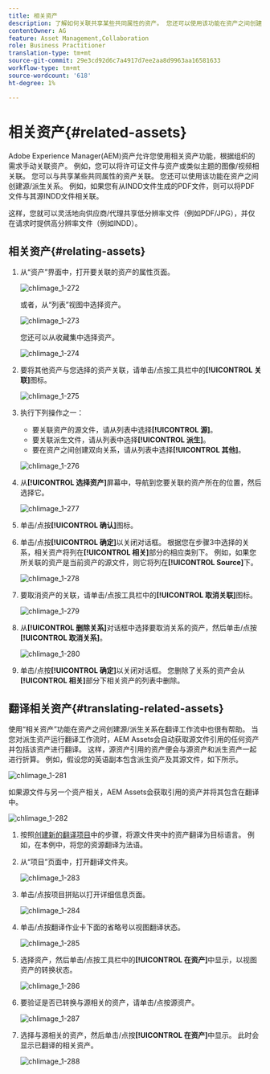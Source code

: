 ```yaml
---
title: 相关资产
description: 了解如何关联共享某些共同属性的资产。 您还可以使用该功能在资产之间创建源/派生关系。
contentOwner: AG
feature: Asset Management,Collaboration
role: Business Practitioner
translation-type: tm+mt
source-git-commit: 29e3cd92d6c7a4917d7ee2aa8d9963aa16581633
workflow-type: tm+mt
source-wordcount: '618'
ht-degree: 1%

---
```



# 相关资产{#related-assets}

Adobe Experience Manager(AEM)资产允许您使用相关资产功能，根据组织的需求手动关联资产。 例如，您可以将许可证文件与资产或类似主题的图像/视频相关联。 您可以与共享某些共同属性的资产关联。 您还可以使用该功能在资产之间创建源/派生关系。 例如，如果您有从INDD文件生成的PDF文件，则可以将PDF文件与其源INDD文件相关联。

这样，您就可以灵活地向供应商/代理共享低分辨率文件（例如PDF/JPG），并仅在请求时提供高分辨率文件（例如INDD）。

## 相关资产{#relating-assets}

1. 从“资产”界面中，打开要关联的资产的属性页面。

   ![chlimage_1-272](assets/chlimage_1-272.png)

   或者，从“列表”视图中选择资产。

   ![chlimage_1-273](assets/chlimage_1-273.png)

   您还可以从收藏集中选择资产。

   ![chlimage_1-274](assets/chlimage_1-274.png)

1. 要将其他资产与您选择的资产关联，请单击/点按工具栏中的&#x200B;**[!UICONTROL 关联]**&#x200B;图标。

   ![chlimage_1-275](assets/chlimage_1-275.png)

1. 执行下列操作之一：

   * 要关联资产的源文件，请从列表中选择&#x200B;**[!UICONTROL 源]**。
   * 要关联派生文件，请从列表中选择&#x200B;**[!UICONTROL 派生]**。
   * 要在资产之间创建双向关系，请从列表中选择&#x200B;**[!UICONTROL 其他]**。

   ![chlimage_1-276](assets/chlimage_1-276.png)

1. 从&#x200B;**[!UICONTROL 选择资产]**&#x200B;屏幕中，导航到您要关联的资产所在的位置，然后选择它。

   ![chlimage_1-277](assets/chlimage_1-277.png)

1. 单击/点按&#x200B;**[!UICONTROL 确认]**&#x200B;图标。
1. 单击/点按&#x200B;**[!UICONTROL 确定]**&#x200B;以关闭对话框。 根据您在步骤3中选择的关系，相关资产将列在&#x200B;**[!UICONTROL 相关]**&#x200B;部分的相应类别下。 例如，如果您所关联的资产是当前资产的源文件，则它将列在&#x200B;**[!UICONTROL Source]**&#x200B;下。

   ![chlimage_1-278](assets/chlimage_1-278.png)

1. 要取消资产的关联，请单击/点按工具栏中的&#x200B;**[!UICONTROL 取消关联]**&#x200B;图标。

   ![chlimage_1-279](assets/chlimage_1-279.png)

1. 从&#x200B;**[!UICONTROL 删除关系]**&#x200B;对话框中选择要取消关系的资产，然后单击/点按&#x200B;**[!UICONTROL 取消关系]**。

   ![chlimage_1-280](assets/chlimage_1-280.png)

1. 单击/点按&#x200B;**[!UICONTROL 确定]**&#x200B;以关闭对话框。 您删除了关系的资产会从&#x200B;**[!UICONTROL 相关]**&#x200B;部分下相关资产的列表中删除。

## 翻译相关资产{#translating-related-assets}

使用“相关资产”功能在资产之间创建源/派生关系在翻译工作流中也很有帮助。 当您对派生资产运行翻译工作流时，AEM Assets会自动获取源文件引用的任何资产并包括该资产进行翻译。 这样，源资产引用的资产便会与源资产和派生资产一起进行折算。 例如，假设您的英语副本包含派生资产及其源文件，如下所示。

![chlimage_1-281](assets/chlimage_1-281.png)

如果源文件与另一个资产相关，AEM Assets会获取引用的资产并将其包含在翻译中。

![chlimage_1-282](assets/chlimage_1-282.png)

1. 按照[创建新的翻译项目](translation-projects.md#create-a-new-translation-project)中的步骤，将源文件夹中的资产翻译为目标语言。 例如，在本例中，将您的资源翻译为法语。
1. 从“项目”页面中，打开翻译文件夹。

   ![chlimage_1-283](assets/chlimage_1-283.png)

1. 单击/点按项目拼贴以打开详细信息页面。

   ![chlimage_1-284](assets/chlimage_1-284.png)

1. 单击/点按翻译作业卡下面的省略号以视图翻译状态。

   ![chlimage_1-285](assets/chlimage_1-285.png)

1. 选择资产，然后单击/点按工具栏中的&#x200B;**[!UICONTROL 在资产]**&#x200B;中显示，以视图资产的转换状态。

   ![chlimage_1-286](assets/chlimage_1-286.png)

1. 要验证是否已转换与源相关的资产，请单击/点按源资产。

   ![chlimage_1-287](assets/chlimage_1-287.png)

1. 选择与源相关的资产，然后单击/点按&#x200B;**[!UICONTROL 在资产]**&#x200B;中显示。 此时会显示已翻译的相关资产。

   ![chlimage_1-288](assets/chlimage_1-288.png)
